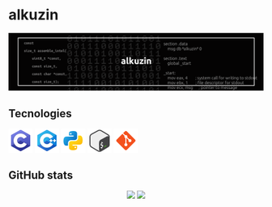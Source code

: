 # alkuzin
<img src="images/profile_banner.png">

## Tecnologies
<a href="https://www.iso.org/standard/74528.html" title="C"><img height="48" width="48" src="icons/c.png" /></a>
<a href="https://isocpp.org/" title="C++"><img height="48" width="48" src="icons/cpp.png" /></a>
<a href="https://python.org/" title="Python"><img height="48" width="48" src="icons/python.png" /></a>
<a href="https://www.gnu.org/software/bash/" title="Bash"><img height="48" width="48" src="icons/bash.png" /></a>
<a href="https://git-scm.com/" title="Git"><img height="48" width="48" src="icons/git.png" /></a>

## GitHub stats
<div align="center">
<p>
<img src="https://github-readme-stats.vercel.app/api/top-langs/?username=alkuzin&layout=donut&theme=apprentice&bg_color=000000&title_color=ffffff&text_color=999999&icon_color=ffffff">
<img src="https://github-readme-stats.vercel.app/api?username=alkuzin&show_icons=true&theme=apprentice&bg_color=000000&title_color=ffffff&text_color=999999&icon_color=ffffff">
</p>
</div>